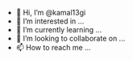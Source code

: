 - 👋 Hi, I’m @kamal13gi
- 👀 I’m interested in ...
- 🌱 I’m currently learning ...
- 💞️ I’m looking to collaborate on ...
- 📫 How to reach me ...

<!---
kamal13gi/kamal13gi is a ✨ special ✨ repository because its `README.md` (this file) appears on your GitHub profile.
You can click the Preview link to take a look at your changes.
--->
